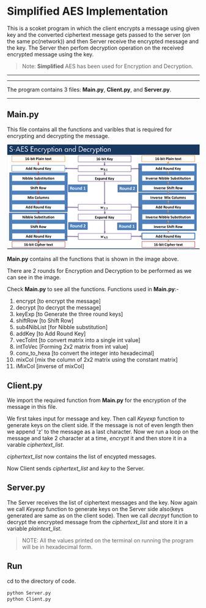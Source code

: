 # Simplified AES Implementation

This is a scoket program in which the client encrypts a message using given key and the converted ciphertext message gets passed to the server (on the same pc(network)) and then Server receive the encrypted message and the key. The Server then perfom decryption operation on the received encrypted message using the key.

>Note: __Simplified__ AES has been used for Encryption and Decryption.

***

***
The program contains 3 files: **Main.py**, **Client.py**, and **Server.py**.
***

## **Main.py**
This file contains all the functions and varibles that is required for encrypting and decrypting the message.

![Image](./S-AES-Overview.png)

**Main.py** contains all the functions that is shown in the image above.

There are 2 rounds for Encryption and Decryption to be performed as we can see in the image.

Check **Main.py** to see all the functions.
Functions used in **Main.py**:-
1. encrypt [to encrypt the message]
2. decrypt [to decrypt the message]
3. keyExp [to Generate the three round keys]
4. shiftRow [to Shift Row]
5. sub4NibList [for Nibble substitution]
6. addKey [to Add Round Key]
7. vecToInt [to convert matrix into a single int value]
8. intToVec [Forming 2x2 matrix from int value]
9. conv_to_hexa [to convert the integer into hexadecimal]
10. mixCol [mix the column of 2x2 matrix using the constant matrix]
11. iMixCol [inverse of mixCol]

## **Client.py** 

We import the required function from **Main.py** for the encryption of the message in this file.


We first takes input for message and key. Then call *Keyexp* function to generate keys on the client side. If the message is not of even length then we append 'z' to the message as a last character. Now we run a loop on the message and take 2 character at a time, *encrypt* it and then store it in a varable *ciphertext_list*.

*ciphertext_list* now contains the list of encypted messages.

Now Client sends *ciphertext_list* and *key* to the Server. 


## **Server.py**

The Server receives the list of ciphertext messages and the key. Now again we call *Keyexp* function to generate keys on the Server side also(keys generated are same as on the client sode). Then we call *decrpyt* function to decrypt the encrypted message from the *ciphertext_list* and store it in a variable *plaintext_list*.

>NOTE: All the values printed on the terminal on running the program will be in hexadecimal form.


## Run
cd to the directory of code.
```
python Server.py
python Client.py
```